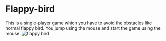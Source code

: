 # Flappy-bird
This is a single-player game which you have to avoid the obstacles like normal flappy bird. You jump using the mouse and start the game using the mouse.
![flappy bird](https://user-images.githubusercontent.com/79054391/146776425-0989a12f-821d-49a7-aa0a-d15bf06d04a3.png)
